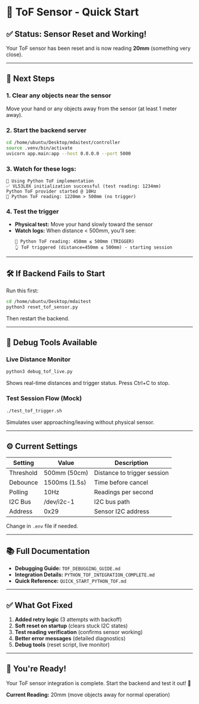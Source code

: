 # 🚀 ToF Sensor - Quick Start

## ✅ Status: Sensor Reset and Working!

Your ToF sensor has been reset and is now reading **20mm** (something very close).

---

## 🎯 Next Steps

### 1. Clear any objects near the sensor
Move your hand or any objects away from the sensor (at least 1 meter away).

### 2. Start the backend server
```bash
cd /home/ubuntu/Desktop/mdaitest/controller
source .venv/bin/activate
uvicorn app.main:app --host 0.0.0.0 --port 5000
```

### 3. Watch for these logs:
```
🐍 Using Python ToF implementation
✅ VL53L0X initialization successful (test reading: 1234mm)
Python ToF provider started @ 10Hz
📏 Python ToF reading: 1220mm > 500mm (no trigger)
```

### 4. Test the trigger
- **Physical test:** Move your hand slowly toward the sensor
- **Watch logs:** When distance < 500mm, you'll see:
  ```
  📏 Python ToF reading: 450mm ≤ 500mm (TRIGGER)
  👆 ToF triggered (distance=450mm ≤ 500mm) - starting session
  ```

---

## 🛠️ If Backend Fails to Start

Run this first:
```bash
cd /home/ubuntu/Desktop/mdaitest
python3 reset_tof_sensor.py
```

Then restart the backend.

---

## 🐛 Debug Tools Available

### Live Distance Monitor
```bash
python3 debug_tof_live.py
```
Shows real-time distances and trigger status. Press Ctrl+C to stop.

### Test Session Flow (Mock)
```bash
./test_tof_trigger.sh
```
Simulates user approaching/leaving without physical sensor.

---

## ⚙️ Current Settings

| Setting | Value | Description |
|---------|-------|-------------|
| Threshold | 500mm (50cm) | Distance to trigger session |
| Debounce | 1500ms (1.5s) | Time before cancel |
| Polling | 10Hz | Readings per second |
| I2C Bus | /dev/i2c-1 | I2C bus path |
| Address | 0x29 | Sensor I2C address |

Change in `.env` file if needed.

---

## 📚 Full Documentation

- **Debugging Guide:** `TOF_DEBUGGING_GUIDE.md`
- **Integration Details:** `PYTHON_TOF_INTEGRATION_COMPLETE.md`
- **Quick Reference:** `QUICK_START_PYTHON_TOF.md`

---

## ✅ What Got Fixed

1. **Added retry logic** (3 attempts with backoff)
2. **Soft reset on startup** (clears stuck I2C states)
3. **Test reading verification** (confirms sensor working)
4. **Better error messages** (detailed diagnostics)
5. **Debug tools** (reset script, live monitor)

---

## 🎉 You're Ready!

Your ToF sensor integration is complete. Start the backend and test it out! 🚀

**Current Reading:** 20mm (move objects away for normal operation)


